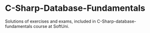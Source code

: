 # C-Sharp-Database-Fundamentals
Solutions of exercises and exams, included in C-Sharp-database-fundamentals course at SoftUni.
